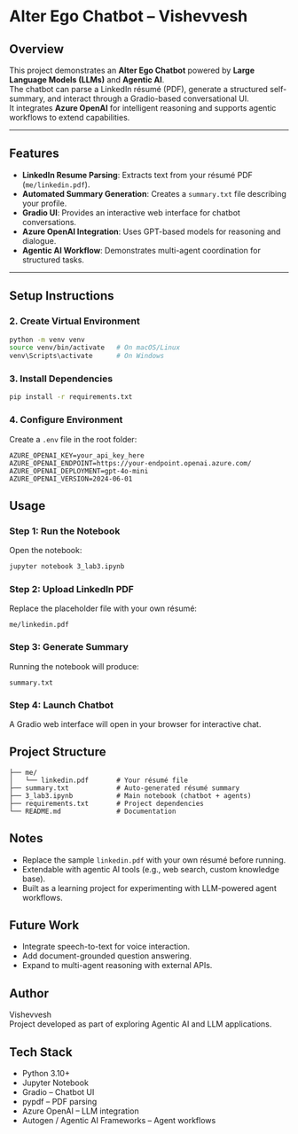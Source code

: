 # Alter Ego Chatbot – Vishevvesh

## Overview
This project demonstrates an **Alter Ego Chatbot** powered by **Large Language Models (LLMs)** and **Agentic AI**.  
The chatbot can parse a LinkedIn résumé (PDF), generate a structured self-summary, and interact through a Gradio-based conversational UI.  
It integrates **Azure OpenAI** for intelligent reasoning and supports agentic workflows to extend capabilities.

---

## Features
- **LinkedIn Resume Parsing**: Extracts text from your résumé PDF (`me/linkedin.pdf`).  
- **Automated Summary Generation**: Creates a `summary.txt` file describing your profile.  
- **Gradio UI**: Provides an interactive web interface for chatbot conversations.  
- **Azure OpenAI Integration**: Uses GPT-based models for reasoning and dialogue.  
- **Agentic AI Workflow**: Demonstrates multi-agent coordination for structured tasks.  

---

## Setup Instructions

### 2. Create Virtual Environment
```bash
python -m venv venv
source venv/bin/activate   # On macOS/Linux
venv\Scripts\activate      # On Windows
```

### 3. Install Dependencies
```bash
pip install -r requirements.txt
```

### 4. Configure Environment
Create a `.env` file in the root folder:
```plaintext
AZURE_OPENAI_KEY=your_api_key_here
AZURE_OPENAI_ENDPOINT=https://your-endpoint.openai.azure.com/
AZURE_OPENAI_DEPLOYMENT=gpt-4o-mini
AZURE_OPENAI_VERSION=2024-06-01
```

## Usage

### Step 1: Run the Notebook
Open the notebook:
```bash
jupyter notebook 3_lab3.ipynb
```

### Step 2: Upload LinkedIn PDF
Replace the placeholder file with your own résumé:
```
me/linkedin.pdf
```

### Step 3: Generate Summary
Running the notebook will produce:
```
summary.txt
```

### Step 4: Launch Chatbot
A Gradio web interface will open in your browser for interactive chat.

## Project Structure
```
├── me/
│   └── linkedin.pdf       # Your résumé file
├── summary.txt            # Auto-generated résumé summary
├── 3_lab3.ipynb           # Main notebook (chatbot + agents)
├── requirements.txt       # Project dependencies
└── README.md              # Documentation
```

## Notes
- Replace the sample `linkedin.pdf` with your own résumé before running.
- Extendable with agentic AI tools (e.g., web search, custom knowledge base).
- Built as a learning project for experimenting with LLM-powered agent workflows.

## Future Work
- Integrate speech-to-text for voice interaction.
- Add document-grounded question answering.
- Expand to multi-agent reasoning with external APIs.

## Author
Vishevvesh  
Project developed as part of exploring Agentic AI and LLM applications.

## Tech Stack
- Python 3.10+
- Jupyter Notebook
- Gradio – Chatbot UI
- pypdf – PDF parsing
- Azure OpenAI – LLM integration
- Autogen / Agentic AI Frameworks – Agent workflows

